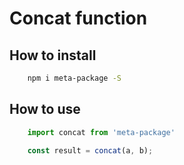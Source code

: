 # Concat function

## How to install
```bash
    npm i meta-package -S
```

## How to use

```js
    import concat from 'meta-package'

    const result = concat(a, b);
```